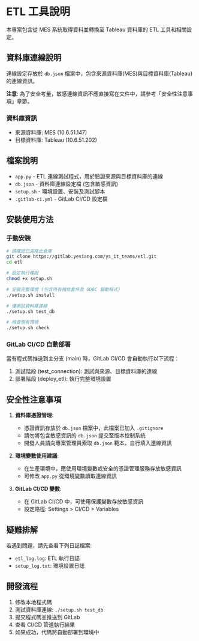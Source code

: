 # ETL 工具說明

本專案包含從 MES 系統取得資料並轉換至 Tableau 資料庫的 ETL 工具和相關設定。

## 資料庫連線說明

連線設定存放於 `db.json` 檔案中，包含來源資料庫(MES)與目標資料庫(Tableau)的連線資訊。

**注意**: 為了安全考量，敏感連線資訊不應直接寫在文件中，請參考「安全性注意事項」章節。

### 資料庫資訊

- 來源資料庫: MES (10.6.51.147)
- 目標資料庫: Tableau (10.6.51.202)

## 檔案說明

- `app.py` - ETL 連線測試程式，用於驗證來源與目標資料庫的連線
- `db.json` - 資料庫連線設定檔 (包含敏感資訊)
- `setup.sh` - 環境設置、安裝及測試腳本
- `.gitlab-ci.yml` - GitLab CI/CD 設定檔

## 安裝使用方法

### 手動安裝

```bash
# 請確認已克隆此倉庫
git clone https://gitlab.yesiang.com/ys_it_teams/etl.git
cd etl

# 設定執行權限
chmod +x setup.sh

# 安裝完整環境 (包含所有相依套件及 ODBC 驅動程式)
./setup.sh install

# 僅測試資料庫連線
./setup.sh test_db

# 檢查現有環境
./setup.sh check
```

### GitLab CI/CD 自動部署

當有程式碼推送到主分支 (main) 時，GitLab CI/CD 會自動執行以下流程：

1. 測試階段 (test_connection): 測試與來源、目標資料庫的連線
2. 部署階段 (deploy_etl): 執行完整環境設置

## 安全性注意事項

1. **資料庫憑證管理**:

   - 憑證資訊存放於 `db.json` 檔案中，此檔案已加入 `.gitignore`
   - 請勿將包含敏感資訊的 `db.json` 提交至版本控制系統
   - 開發人員請向專案管理員索取 `db.json` 範本，自行填入連線資訊

2. **環境變數使用建議**:

   - 在生產環境中，應使用環境變數或安全的憑證管理服務存放敏感資訊
   - 可修改 `app.py` 從環境變數讀取連線資訊

3. **GitLab CI/CD 變數**:
   - 在 GitLab CI/CD 中，可使用保護變數存放敏感資訊
   - 設定路徑: Settings > CI/CD > Variables

## 疑難排解

若遇到問題，請先查看下列日誌檔案:

- `etl_log.log`: ETL 執行日誌
- `setup_log.txt`: 環境設置日誌

## 開發流程

1. 修改本地程式碼
2. 測試資料庫連線: `./setup.sh test_db`
3. 提交程式碼並推送到 GitLab
4. 查看 CI/CD 管道執行結果
5. 如果成功，代碼將自動部署到環境中
